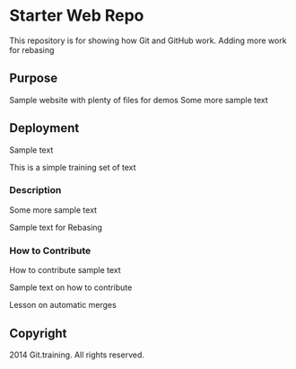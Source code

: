# Starter Web Repo

This repository is for showing how Git and GitHub work.
Adding more work for rebasing

## Purpose

Sample website with plenty of files for demos
Some more sample text

## Deployment 
Sample text 

This is a simple training set of text
### Description
Some more sample text

Sample text for Rebasing 

### How to Contribute 

How to contribute sample text

Sample text on how to contribute


Lesson on automatic merges
## Copyright

2014 Git.training. All rights reserved.